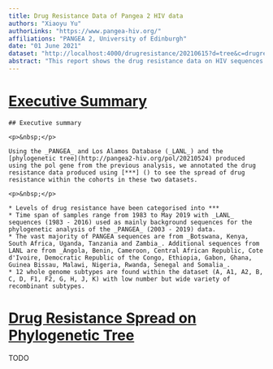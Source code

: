 ```yaml
---
title: Drug Resistance Data of Pangea 2 HIV data
authors: "Xiaoyu Yu"
authorLinks: "https://www.pangea-hiv.org/"
affiliations: "PANGEA 2, University of Edinburgh"
date: "01 June 2021"
dataset: "http://localhost:4000/drugresistance/20210615?d=tree&c=drugresistance"
abstract: "This report shows the drug resistance data on HIV sequences taken from different Sub-Saharan African countries on PANGEA and Los Alamos (LANL) dataset. Different levels of drug resistance has been annotated on the phylogenetic tree produced using the pol gene from the previous analysis. Details of that analysis can be accessed [here](http://pangea2-hiv.org/narratives/IntroToPANGEADashboard)"
---
```


# [Executive Summary](http://localhost:4000/drugresistance/20210615)

```auspiceMainDisplayMarkdown
## Executive summary

<p>&nbsp;</p>

Using the _PANGEA_ and Los Alamos Database (_LANL_) and the [phylogenetic tree](http://pangea2-hiv.org/pol/20210524) produced using the pol gene from the previous analysis, we annotated the drug resistance data produced using [***] () to see the spread of drug resistance within the cohorts in these two datasets.

<p>&nbsp;</p>

* Levels of drug resistance have been categorised into ***
* Time span of samples range from 1983 to May 2019 with _LANL_ sequences (1983 - 2016) used as mainly background sequences for the phylogenetic analysis of the _PANGEA_ (2003 - 2019) data.
* The vast majority of PANGEA sequences are from _Botswana, Kenya, South Africa, Uganda, Tanzania and Zambia_. Additional sequences from LANL are from _Angola, Benin, Cameroon, Central African Republic, Cote d'Ivoire, Democratic Republic of the Congo, Ethiopia, Gabon, Ghana, Guinea Bissau, Malawi, Nigeria, Rwanda, Senegal and Somalia_.
* 12 whole genome subtypes are found within the dataset (A, A1, A2, B, C, D, F1, F2, G, H, J, K) with low number but wide variety of recombinant subtypes.
```

# [Drug Resistance Spread on Phylogenetic Tree](http://localhost:4000/drugresistance/20210615?d=map)

TODO
